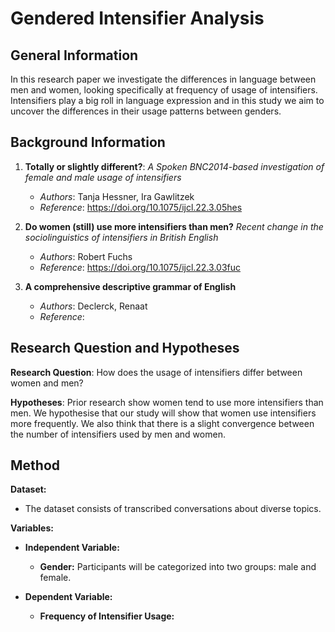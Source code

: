 # Gendered Intensifier Analysis

## General Information

In this research paper we investigate the differences in language between men and women, looking specifically at frequency of usage of intensifiers. Intensifiers play a big roll in language expression and in this study we aim to uncover the differences in their usage patterns between genders.

## Background Information

1. **Totally or slightly different?**: *A Spoken BNC2014-based investigation of female and male usage of intensifiers*
   - *Authors*: Tanja Hessner, Ira Gawlitzek
   - *Reference*: https://doi.org/10.1075/ijcl.22.3.05hes

2. **Do women (still) use more intensifiers than men?** *Recent change in the sociolinguistics of intensifiers in British English*
   - *Authors*: Robert Fuchs
   - *Reference*: https://doi.org/10.1075/ijcl.22.3.03fuc

3. **A comprehensive descriptive grammar of English**
   - *Authors*: Declerck, Renaat
   - *Reference*:

## Research Question and Hypotheses

**Research Question**: How does the usage of intensifiers differ between women and men?

**Hypotheses**:
Prior research show women tend to use more intensifiers than men. We hypothesise that our study will show that women use intensifiers more frequently. We also think that there is a slight convergence between the number of intensifiers used by men and women.

## Method

**Dataset:**
- The dataset consists of transcribed conversations about diverse topics.

**Variables:**

- **Independent Variable:**
  - **Gender:** Participants will be categorized into two groups: male and female.

- **Dependent Variable:**
  - **Frequency of Intensifier Usage:**




